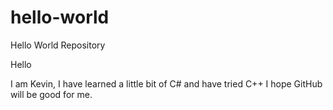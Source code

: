# hello-world
Hello World Repository

Hello

I am Kevin, I have learned a little bit of C# and have tried C++
I hope GitHub will be good for me. 
